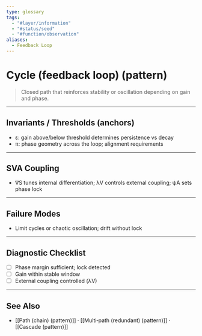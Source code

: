 ```yaml
---
type: glossary
tags:
  - "#layer/information"
  - "#status/seed"
  - "#function/observation"
aliases:
  - Feedback Loop
---
```


# Cycle (feedback loop) (pattern)

> Closed path that reinforces stability or oscillation depending on gain and phase.

---

## Invariants / Thresholds (anchors)

- ε: gain above/below threshold determines persistence vs decay
- π: phase geometry across the loop; alignment requirements

---

## SVA Coupling

- ∇S tunes internal differentiation; λV controls external coupling; ψA sets phase lock

---

## Failure Modes

- Limit cycles or chaotic oscillation; drift without lock

---

## Diagnostic Checklist

- [ ] Phase margin sufficient; lock detected
- [ ] Gain within stable window
- [ ] External coupling controlled (λV)

---

## See Also

- [[Path (chain) (pattern)]] · [[Multi‑path (redundant) (pattern)]] · [[Cascade (pattern)]]


